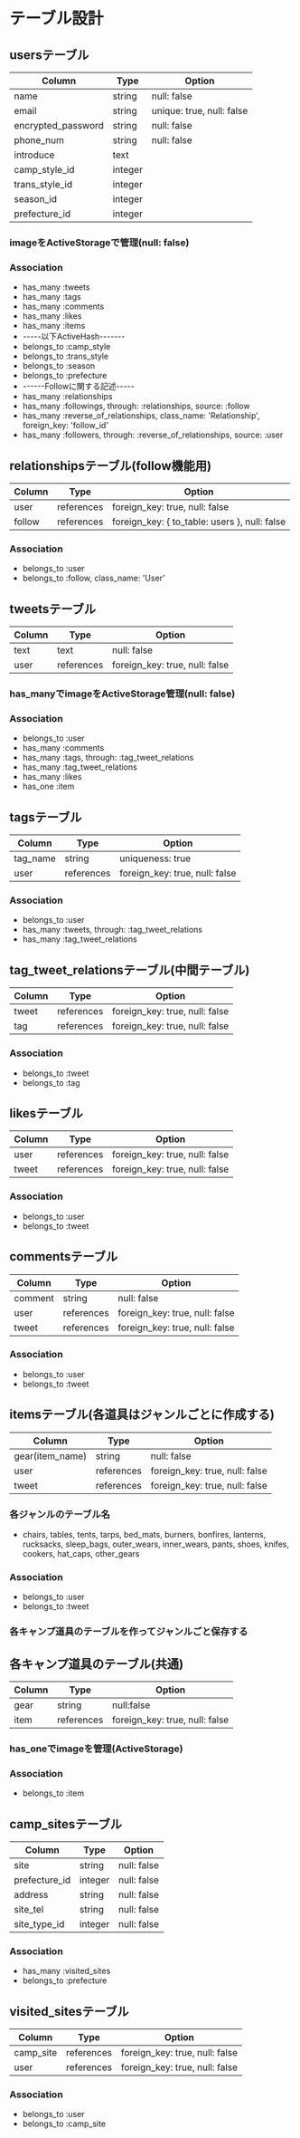 # テーブル設計

## usersテーブル

| Column             | Type    | Option                      |
| ------------------ | ------- | --------------------------- |
| name               | string  | null:   false               |
| email              | string  | unique: true, null: false   |
| encrypted_password | string  | null:   false               |
| phone_num          | string  | null:   false               |
| introduce          | text    |                             |
| camp_style_id      | integer |                             |
| trans_style_id     | integer |                             |
| season_id          | integer |                             |
| prefecture_id      | integer |                             |

### imageをActiveStorageで管理(null: false)

### Association

- has_many :tweets
- has_many :tags
- has_many :comments
- has_many :likes
- has_many :items
- -----以下ActiveHash-------
- belongs_to  :camp_style
- belongs_to  :trans_style
- belongs_to  :season
- belongs_to  :prefecture
- ------Followに関する記述-----
- has_many :relationships
- has_many :followings, through: :relationships, source: :follow
- has_many :reverse_of_relationships, class_name: 'Relationship',
            foreign_key: 'follow_id'
- has_many :followers, through: :reverse_of_relationships, source: :user


## relationshipsテーブル(follow機能用)

| Column             | Type       | Option                                        |
| ------------------ | ---------- | --------------------------------------------- |
| user               | references | foreign_key: true, null: false                |
| follow             | references | foreign_key: { to_table: users }, null: false |

### Association

- belongs_to :user
- belongs_to :follow, class_name: 'User'


## tweetsテーブル

| Column             | Type       | Option                         |
| ------------------ | ---------- | ------------------------------ |
| text               | text       | null: false                    |
| user               | references | foreign_key: true, null: false |

### has_manyでimageをActiveStorage管理(null: false)

### Association

- belongs_to :user
- has_many   :comments
- has_many   :tags, through: :tag_tweet_relations
- has_many   :tag_tweet_relations
- has_many   :likes
- has_one    :item


## tagsテーブル

| Column             | Type       | Option                         |
| ------------------ | ---------- | ------------------------------ |
| tag_name           | string     | uniqueness: true               |
| user               | references | foreign_key: true, null: false |

### Association

- belongs_to :user
- has_many   :tweets, through: :tag_tweet_relations
- has_many   :tag_tweet_relations


## tag_tweet_relationsテーブル(中間テーブル)

| Column            | Type        | Option                          |
| ----------------- | ----------- | ------------------------------- |
| tweet             | references  | foreign_key: true, null: false  |
| tag               | references  | foreign_key: true, null: false  |

### Association

- belongs_to :tweet
- belongs_to :tag


## likesテーブル

| Column             | Type       | Option                         |
| ------------------ | ---------- | ------------------------------ |
| user               | references | foreign_key: true, null: false |
| tweet              | references | foreign_key: true, null: false |

### Association

- belongs_to :user
- belongs_to :tweet

## commentsテーブル

| Column            | Type        | Option                          |
| ----------------- | ----------- | ------------------------------- |
| comment           | string      | null: false                     |
| user              | references  | foreign_key: true, null: false  |
| tweet             | references  | foreign_key: true, null: false  |

### Association

- belongs_to :user
- belongs_to :tweet


## itemsテーブル(各道具はジャンルごとに作成する)

| Column            | Type        | Option                          |
| ----------------- | ----------- | ------------------------------- |
| gear(item_name)   | string      | null: false                     |
| user              | references  | foreign_key: true, null: false  |
| tweet             | references  | foreign_key: true, null: false  |

### 各ジャンルのテーブル名
- chairs, tables, tents, tarps, bed_mats, burners, bonfires, lanterns, rucksacks, sleep_bags, 
  outer_wears, inner_wears, pants, shoes, knifes, cookers, hat_caps, other_gears

### Association

- belongs_to :user
- belongs_to :tweet


### 各キャンプ道具のテーブルを作ってジャンルごと保存する


## 各キャンプ道具のテーブル(共通)

| Column            | Type        | Option                          |
| ----------------- | ----------- | ------------------------------- |
| gear              | string      | null:false                      |
| item              | references  | foreign_key: true, null: false  |

### has_oneでimageを管理(ActiveStorage)

### Association

- belongs_to :item


## camp_sitesテーブル

| Column            | Type        | Option                          |
| ----------------- | ----------- | ------------------------------- |
| site              | string      | null: false                     |
| prefecture_id     | integer     | null: false                     |
| address           | string      | null: false                     |
| site_tel          | string      | null: false                     |
| site_type_id      | integer     | null: false                     |

### Association

- has_many   :visited_sites
- belongs_to :prefecture


## visited_sitesテーブル

| Column            | Type        | Option                          |
| ----------------- | ----------- | ------------------------------- |
| camp_site         | references  | foreign_key: true, null: false  |
| user              | references  | foreign_key: true, null: false  |

### Association

- belongs_to :user
- belongs_to :camp_site

